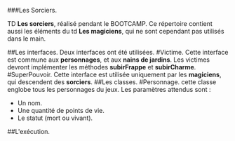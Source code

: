 ###Les Sorciers.

TD **Les sorciers**, réalisé pendant le BOOTCAMP. Ce répertoire contient aussi les éléments du td **Les magiciens**, qui ne sont cependant pas utilisés dans le main.

##Les interfaces.
Deux interfaces ont été utilisées.
#Victime.
Cette interface est commune aux **personnages**, et aux **nains de jardins**. Les victimes devront implémenter les méthodes **subirFrappe** et **subirCharme**.
#SuperPouvoir.
Cette interface est utilisée uniquement par les **magiciens**, qui descendent des **sorciers**.
##Les classes.
#Personnage.
cette classe englobe tous les personnages du jeux. Les paramètres attendus sont :
* Un nom.
* Une quantité de points de vie.
* Le statut (mort ou vivant).

##L'exécution.
